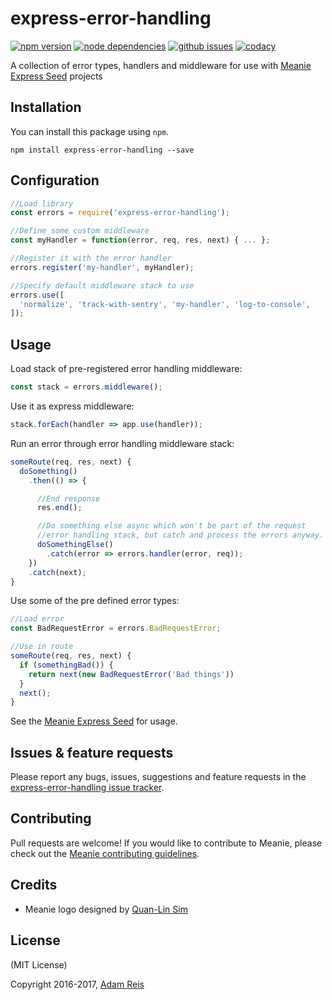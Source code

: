 # express-error-handling

[![npm version](https://img.shields.io/npm/v/express-error-handling.svg)](https://www.npmjs.com/package/express-error-handling)
[![node dependencies](https://david-dm.org/meanie/express-error-handling.svg)](https://david-dm.org/meanie/express-error-handling)
[![github issues](https://img.shields.io/github/issues/meanie/express-error-handling.svg)](https://github.com/9me/express-error-handling/issues)
[![codacy](https://img.shields.io/codacy/4864254c6487475690821ffd20c498f0.svg)](https://www.codacy.com/app/meanie/express-error-handling)


A collection of error types, handlers and middleware for use with [Meanie Express Seed](https://github.com/9me/express-seed) projects


## Installation

You can install this package using `npm`.

```shell
npm install express-error-handling --save
```

## Configuration
```js
//Load library
const errors = require('express-error-handling');

//Define some custom middleware
const myHandler = function(error, req, res, next) { ... };

//Register it with the error handler
errors.register('my-handler', myHandler);

//Specify default middleware stack to use
errors.use([
  'normalize', 'track-with-sentry', 'my-handler', 'log-to-console',
]);
```

## Usage
Load stack of pre-registered error handling middleware:

```js
const stack = errors.middleware();
```

Use it as express middleware:

```js
stack.forEach(handler => app.use(handler));
```

Run an error through error handling middleware stack:

```js
someRoute(req, res, next) {
  doSomething()
    .then(() => {

      //End response
      res.end();

      //Do something else async which won't be part of the request
      //error handling stack, but catch and process the errors anyway.
      doSomethingElse()
        .catch(error => errors.handler(error, req));
    })
    .catch(next);
}
```

Use some of the pre defined error types:

```js
//Load error
const BadRequestError = errors.BadRequestError;

//Use in route
someRoute(req, res, next) {
  if (somethingBad()) {
    return next(new BadRequestError('Bad things'))
  }
  next();
}
```

See the [Meanie Express Seed](https://github.com/9me/express-seed) for usage.

## Issues & feature requests

Please report any bugs, issues, suggestions and feature requests in the [express-error-handling issue tracker](https://github.com/9me/express-error-handling/issues).

## Contributing

Pull requests are welcome! If you would like to contribute to Meanie, please check out the [Meanie contributing guidelines](https://github.com/9me/meanie/blob/master/CONTRIBUTING.md).

## Credits

* Meanie logo designed by [Quan-Lin Sim](mailto:quan.lin.sim+meanie@gmail.com)

## License
(MIT License)

Copyright 2016-2017, [Adam Reis](http://adam.reis.nz)
